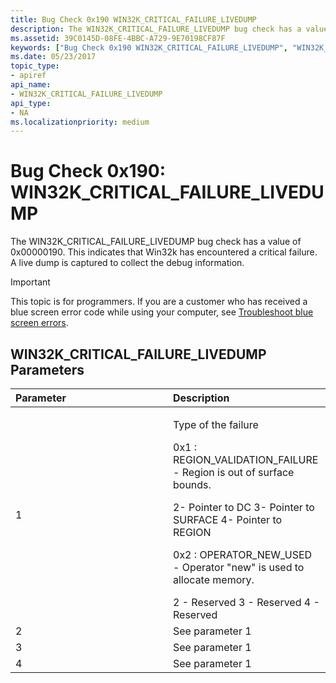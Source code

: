 ```yaml
---
title: Bug Check 0x190 WIN32K_CRITICAL_FAILURE_LIVEDUMP
description: The WIN32K_CRITICAL_FAILURE_LIVEDUMP bug check has a value of 0x00000190. This indicates that Win32k has encountered a critical failure. A live dump is captured to collect the debug information.
ms.assetid: 39C0145D-08FE-4BBC-A729-9E70198CF87F
keywords: ["Bug Check 0x190 WIN32K_CRITICAL_FAILURE_LIVEDUMP", "WIN32K_CRITICAL_FAILURE_LIVEDUMP"]
ms.date: 05/23/2017
topic_type:
- apiref
api_name:
- WIN32K_CRITICAL_FAILURE_LIVEDUMP
api_type:
- NA
ms.localizationpriority: medium
---
```


# Bug Check 0x190: WIN32K\_CRITICAL\_FAILURE\_LIVEDUMP


The WIN32K\_CRITICAL\_FAILURE\_LIVEDUMP bug check has a value of 0x00000190. This indicates that Win32k has encountered a critical failure. A live dump is captured to collect the debug information.

> [!IMPORTANT]
> This topic is for programmers. If you are a customer who has received a blue screen error code while using your computer, see [Troubleshoot blue screen errors](https://www.windows.com/stopcode).


## WIN32K\_CRITICAL\_FAILURE\_LIVEDUMP Parameters


<table>
<colgroup>
<col width="50%" />
<col width="50%" />
</colgroup>
<thead>
<tr class="header">
<th align="left">Parameter</th>
<th align="left">Description</th>
</tr>
</thead>
<tbody>
<tr class="odd">
<td align="left">1</td>
<td align="left"><p>Type of the failure</p>
<p>0x1 : REGION_VALIDATION_FAILURE - Region is out of surface bounds.</p>
2- Pointer to DC
3- Pointer to SURFACE
4- Pointer to REGION
<p>0x2 : OPERATOR_NEW_USED - Operator "new" is used to allocate memory.</p>
2 - Reserved
3 - Reserved
4 - Reserved</td>
</tr>
<tr class="even">
<td align="left">2</td>
<td align="left">See parameter 1</td>
</tr>
<tr class="odd">
<td align="left">3</td>
<td align="left">See parameter 1</td>
</tr>
<tr class="even">
<td align="left">4</td>
<td align="left">See parameter 1</td>
</tr>
</tbody>
</table>

 

 

 




